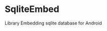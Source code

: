 SqliteEmbed
================================================

Library Embedding sqlite database for Android
